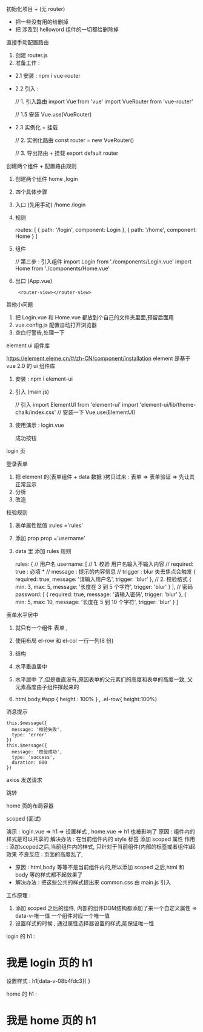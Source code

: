 初始化项目 + (无 router)

- 把一些没有用的给删掉
- 把 涉及到 helloword 组件的一切都给删除掉

直接手动配置路由

1. 创建 router.js
2. 准备工作 :

- 2.1 安装 : npm i vue-router
- 2.2 引入 :

    // 1. 引入路由
    import Vue from 'vue'
    import VueRouter from 'vue-router'
    
    // 1.5 安装
    Vue.use(VueRouter)

- 2.3 实例化 + 挂载

    // 2. 实例化路由
    const router = new VueRouter()
    
    // 3. 导出路由 + 挂载
    export default router

创建两个组件 + 配置路由规则

1. 创建两个组件 home ,login
2. 四个具体步骤

1. 入口 (先用手动) /home /login
2. 规则

    routes: [
      { path: '/login', component: Login },
      { path: '/home', component: Home }
    ]

3. 组件

    // 第三步 : 引入组件
    import Login from './components/Login.vue'
    import Home from './components/Home.vue'

4. 出口 (App.vue)

     <!-- 第四步 : 出口  -->
        <router-view></router-view>

其他小问题

1. 把 Login.vue 和 Home.vue 都放到个自己的文件夹里面,预留后面用
2. vue.config.js 配置自动打开浏览器
3. 空白行警告,处理一下

element ui 组件库

https://element.eleme.cn/#/zh-CN/component/installation
element 是基于 vue 2.0 的 ui 组件库

1. 安装 : npm i element-ui
2. 引入 (main.js)

    // 引入
    import ElementUI from 'element-ui'
    import 'element-ui/lib/theme-chalk/index.css'
    // 安装一下
    Vue.use(ElementUI)

3. 使用演示 : login.vue

    <el-button type="primary">成功按钮</el-button>

login 页

登录表单

1. 把 element 的(表单组件 + data 数据 )拷贝过来 : 表单 => 表单验证 => 先让其正常显示
2. 分析
3. 改造

校验规则

1. 表单属性赋值
:rules ='rules'
2. 添加 prop
prop ='username'
3. data 里 添加 rules 规则

    rules: {
      // 用户名
      username: [
        // 1. 校验 用户名输入不输入内容
        // required: true : 必填 *
        // message : 提示的内容信息
        // trigger : blur  失去焦点会触发
        { required: true, message: '请输入用户名', trigger: 'blur' },
        // 2. 校验格式
        { min: 3, max: 5, message: '长度在 3 到 5 个字符', trigger: 'blur' }
      ],
      // 密码
      password: [
        { required: true, message: '请输入密码', trigger: 'blur' },
        { min: 5, max: 10, message: '长度在 5 到 10 个字符', trigger: 'blur' }
      ]

表单水平居中

1. 就只有一个组件 表单 ,
2. 使用布局 el-row 和 el-col 一行一列(8 份)
3. 结构

    <el-row>
      <el-col :span="8"></el-col>
    </el-row>

7. 水平垂直居中

    <el-row type="flex" justify="center" align="middle">
      <el-col :span="8"></el-col>
    </el-row>

8. 水平居中 了,但是垂直没有,原因表单的父元素们的高度和表单的高度一致,
父元素高度由子组件撑起来的
9. html,body,#app { height : 100% } , .el-row{ height:100%}

消息提示

    this.$message({
      message: '校验失败',
      type: 'error'
    })
    this.$message({
      message: '校验成功',
      type: 'success',
      duration: 800
    })

axios 发送请求

跳转

home 页的布局容器

scoped (面试)

演示 : login.vue => h1 => 设置样式 , home.vue => h1 也被影响了
原因 : 组件内的样式是可以共享的
解决办法 : 在当前组件内的 style 标签 添加 scoped 属性
作用 : 添加scoped之后,当前组件内的样式, 只针对于当前组件(内部的标签或者组件)起效果
不良反应 : 页面的高度乱了,

- 原因 : html,body 等等不是当前组件内的,所以添加 scoped 之后,html 和 body 等的样式都不起效果了
- 解决办法 : 把这些公共的样式提出来 common.css 由 main.js 引入

工作原理 :

1. 添加 scoped 之后的组件, 内部的组件DOM结构都添加了来一个自定义属性 => data-v-唯一值
一个组件对应一个唯一值
2. 设置样式的时候 , 通过属性选择器设置的样式,能保证唯一性

login 的 h1 : <h1 data-v-08b4fdc3="">我是 login 页的 h1</h1>
设置样式 : h1[data-v-08b4fdc3]{ }

home 的 h1 : <h1 data-v-74b1de62="">我是 home 页的 h1</h1>
